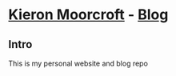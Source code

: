 # [Kieron Moorcroft](http://kieronmoorcroft.uk) - [Blog](http://kieronmoorcroft.uk/blog)

## Intro

This is my personal website and blog repo
